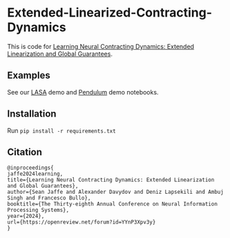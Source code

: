 # Extended-Linearized-Contracting-Dynamics
This is code for [Learning Neural Contracting Dynamics: Extended Linearization and Global Guarantees](https://neurips.cc/virtual/2024/poster/94690).


## Examples
See our [LASA](https://github.com/seanjaffe1/Extended-Linearized-Contracting-Dynamics/blob/main/lasa_demo.ipynb) demo and [Pendulum](https://github.com/seanjaffe1/Extended-Linearized-Contracting-Dynamics/blob/main/pendulum_demo.ipynb) demo notebooks.

## Installation
Run
```pip install -r requirements.txt```

## Citation
```
@inproceedings{
jaffe2024learning,
title={Learning Neural Contracting Dynamics: Extended Linearization and Global Guarantees},
author={Sean Jaffe and Alexander Davydov and Deniz Lapsekili and Ambuj Singh and Francesco Bullo},
booktitle={The Thirty-eighth Annual Conference on Neural Information Processing Systems},
year={2024},
url={https://openreview.net/forum?id=YYnP3Xpv3y}
}
```
